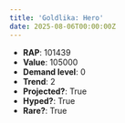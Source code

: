 ```yaml
---
title: 'Goldlika: Hero'
date: 2025-08-06T00:00:00Z
---
```

- **RAP**: 101439
- **Value**: 105000
- **Demand level**: 0
- **Trend**: 2
- **Projected?**: True
- **Hyped?**: True
- **Rare?**: True

